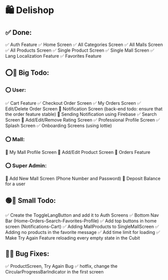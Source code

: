# 🛍️ Delishop


## ✅ Done: 
✅ Auth Feature
✅ Home Screen
✅ All Categories Screen
✅ All Malls Screen
✅ All Products Screen
✅ Single Product Screen
✅ Single Mall Screen
✅ Lang Localization Feature
✅ Favorites Feature


## ⭕🔳 Big Todo:
### ⭕ User:
✅ Cart Feature
✅ Checkout Order Screen
✅ My Orders Screen 
✅ Edit/Delete Order Screen 
🔳 Notification Screen (back-end todo: ensure that the order feature stable)
🔳 Sending Notification using Firebase
✅ Search Screen
🔳 Add/Edit/Remove Rating Screen 
✅ Professional Profile Screen 
✅ Splash Screen
✅ Onboarding Screens (using lottie)
### ⭕ Mall:
🔳 My Mall Profile Screen
🔳 Add/Edit Product Screen
🔳 Orders Feature
### ⭕ Super Admin:
🔳 Add New Mall Screen (Phone Number and Password)
🔳 Deposit Balance for a user


## 🟢🔳 Small Todo: 
✅ Create the ToggleLangButton and add it to Auth Screens
✅ Bottom Nav Bar (Home-Orders-Search-Favorites-Profile)
✅ Add top buttons in home screen (Notifications-Cart)
✅ Adding MallProducts to SingleMallScreen
✅ Adding no products in the favorite message
✅ Add time limit for loading
✅ Make Try Again Feature reloading every empty state in the Cubit 


## 🐞🔳 Bug Fixes: 
✅ ProductScreen, Try Again Bug
✅ hotfix, change the CircularProgressBarIndicator in the first screen
